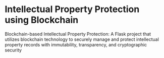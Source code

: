 # Intellectual Property Protection using Blockchain
 Blockchain-based Intellectual Property Protection: A Flask project that utilizes blockchain technology to securely manage and protect intellectual property records with immutability, transparency, and cryptographic security
